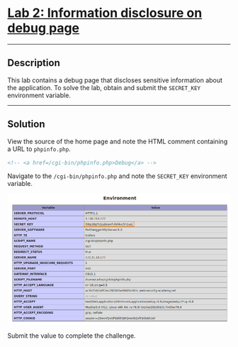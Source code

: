 # [Lab 2: Information disclosure on debug page](https://portswigger.net/web-security/information-disclosure/exploiting/lab-infoleak-on-debug-page)

---

## Description

This lab contains a debug page that discloses sensitive information about the application. To solve the lab, obtain and submit the `SECRET_KEY` environment variable.

---

## Solution

View the source of the home page and note the HTML comment containing a URL to `phpinfo.php`.

```html
<!-- <a href=/cgi-bin/phpinfo.php>Debug</a> -->
```

Navigate to the `/cgi-bin/phpinfo.php` and note the `SECRET_KEY` environment variable.

![](images/Pasted%20image%2020210907155217.png)

Submit the value to complete the challenge.


